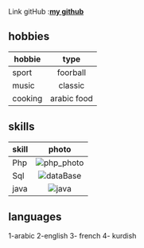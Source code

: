 Link gitHub :[**my github**](https://github.com/ali1996-sy)

## hobbies

| hobbie    | type        | 
| ------------- |:-------------:| 
| sport    | foorball | 
| music    | classic    |   
| cooking| arabic food       | 

## skills 
| skill   | photo        | 
| ------------- |:-------------:| 
| Php    | ![php_photo](https://upload.wikimedia.org/wikipedia/commons/thumb/2/27/PHP-logo.svg/1200px-PHP-logo.svg.png)| 
| Sql  |   ![dataBase](https://i0.wp.com/learn.onemonth.com/wp-content/uploads/2019/07/image2-1.png?fit=600%2C315&ssl=1)  |   
| java |![java](https://www.malekal.com/wp-content/uploads/Java_logo.jpg.webp)       | 


## languages
1-arabic
2-english
3- french
4- kurdish